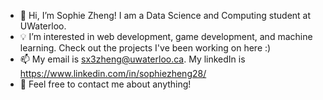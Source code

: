 - 👋 Hi, I’m Sophie Zheng! I am a Data Science and Computing student at UWaterloo.
- 💡 I’m interested in web development, game development, and machine learning. Check out the projects I've been working on here :)
- 📫 My email is sx3zheng@uwaterloo.ca. My linkedIn is https://www.linkedin.com/in/sophiezheng28/ 
- 🌟 Feel free to contact me about anything!


